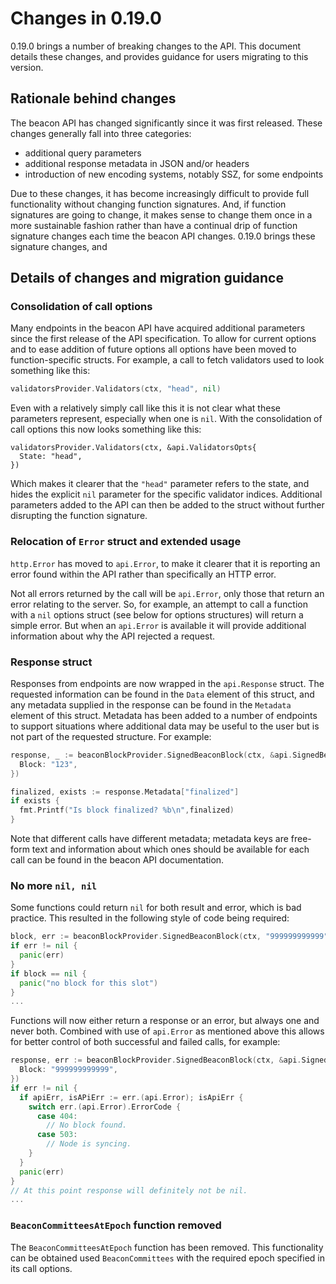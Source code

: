 # Changes in 0.19.0

0.19.0 brings a number of breaking changes to the API.  This document details these changes, and provides guidance for users migrating to this version.

## Rationale behind changes

The beacon API has changed significantly since it was first released.  These changes generally fall into three categories:

- additional query parameters
- additional response metadata in JSON and/or headers
- introduction of new encoding systems, notably SSZ, for some endpoints

Due to these changes, it has become increasingly difficult to provide full functionality without changing function signatures.  And, if function signatures are going to change, it makes sense to change them once in a more sustainable fashion rather than have a continual drip of function signature changes each time the beacon API changes.  0.19.0 brings these signature changes, and 

## Details of changes and migration guidance

### Consolidation of call options
Many endpoints in the beacon API have acquired additional parameters since the first release of the API specification.  To allow for current options and to ease addition of future options all options have been moved to function-specific structs.  For example, a call to fetch validators used to look something like this:

```go
validatorsProvider.Validators(ctx, "head", nil)
```

Even with a relatively simply call like this it is not clear what these parameters represent, especially when one is `nil`.  With the consolidation of call options this now looks something like this:

```
validatorsProvider.Validators(ctx, &api.ValidatorsOpts{
  State: "head",
})
```

Which makes it clearer that the `"head"` parameter refers to the state, and hides the explicit `nil` parameter for the specific validator indices.  Additional parameters added to the API can then be added to the struct without further disrupting the function signature.

### Relocation of `Error` struct and extended usage
`http.Error` has moved to `api.Error`, to make it clearer that it is reporting an error found within the API rather than specifically an HTTP error.

Not all errors returned by the call will be `api.Error`, only those that return an error relating to the server.  So, for example, an attempt to call a function with a `nil` options struct (see below for options structures) will return a simple error.  But when an `api.Error` is available it will provide additional information about why the API rejected a request.

### Response struct
Responses from endpoints are now wrapped in the `api.Response` struct.  The requested information can be found in the `Data` element of this struct, and any metadata supplied in the response can be found in the `Metadata` element of this struct.  Metadata has been added to a number of endpoints to support situations where additional data may be useful to the user but is not part of the requested structure.  For example:

```go
response, _ := beaconBlockProvider.SignedBeaconBlock(ctx, &api.SignedBeaconBlockOpts{
  Block: "123",
})

finalized, exists := response.Metadata["finalized"]
if exists {
  fmt.Printf("Is block finalized? %b\n",finalized)
}
```

Note that different calls have different metadata; metadata keys are free-form text and information about which ones should be available for each call can be found in the beacon API documentation.

### No more `nil, nil`
Some functions could return `nil` for both result and error, which is bad practice.  This resulted in the following style of code being required:

```go
block, err := beaconBlockProvider.SignedBeaconBlock(ctx, "999999999999")
if err != nil {
  panic(err)
}
if block == nil {
  panic("no block for this slot")
}
...
```

Functions will now either return a response or an error, but always one and never both.  Combined with use of `api.Error` as mentioned above this allows for better control of both successful and failed calls, for example:

```go
response, err := beaconBlockProvider.SignedBeaconBlock(ctx, &api.SignedBeaconBlockOpts{
  Block: "999999999999",
})
if err != nil {
  if apiErr, isAPiErr := err.(api.Error); isApiErr {
    switch err.(api.Error).ErrorCode {
      case 404:
        // No block found.
      case 503:
        // Node is syncing.
    }
  }
  panic(err)
}
// At this point response will definitely not be nil.
...
```

### `BeaconCommitteesAtEpoch` function removed

The `BeaconCommitteesAtEpoch` function has been removed.  This functionality can be obtained used `BeaconCommittees` with the required epoch specified in its call options.

